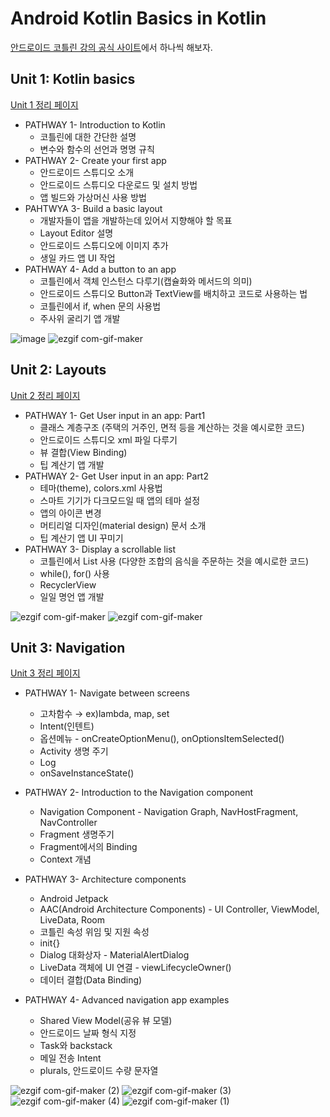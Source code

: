 # Android Kotlin Basics in Kotlin
[안드로이드 코틀린 강의 공식 사이트](https://developer.android.com/courses/android-basics-kotlin/course)에서 하나씩 해보자.

## Unit 1: Kotlin basics
[Unit 1 정리 페이지](https://github.com/OhGyong/Android-Kotlin-Basics-in-Kotlin/tree/master/Unit%201-%20Kotlin%20basics)
- PATHWAY 1- Introduction to Kotlin
    - 코틀린에 대한 간단한 설명
    - 변수와 함수의 선언과 명명 규칙
- PATHWAY 2- Create your first app
    - 안드로이드 스튜디오 소개
    - 안드로이드 스튜디오 다운로드 및 설치 방법
    - 앱 빌드와 가상머신 사용 방법
- PAHTWYA 3- Build a basic layout
    - 개발자들이 앱을 개발하는데 있어서 지향해야 할 목표
    - Layout Editor 설명
    - 안드로이드 스튜디오에 이미지 추가
    - 생일 카드 앱 UI 작업
- PATHWAY 4- Add a button to an app
    - 코틀린에서 객체 인스턴스 다루기(캡슐화와 메서드의 의미)
    - 안드로이드 스튜디오 Button과 TextView를 배치하고 코드로 사용하는 법
    - 코틀린에서 if, when 문의 사용법
    - 주사위 굴리기 앱 개발

![image](https://user-images.githubusercontent.com/52282493/131112294-d580f86d-74e4-4dcd-b1ce-19ae1a755dc7.png)
![ezgif com-gif-maker](https://user-images.githubusercontent.com/52282493/131113966-0fc3491d-e814-445f-b521-67324ecee10a.gif)

## Unit 2: Layouts
[Unit 2 정리 페이지](https://github.com/OhGyong/Android-Kotlin-Basics-in-Kotlin/tree/master/Unit%202-%20Layouts)
- PATHWAY 1- Get User input in an app: Part1
    - 클래스 계층구조 (주택의 거주인, 면적 등을 계산하는 것을 예시로한 코드)
    - 안드로이드 스튜디오 xml 파일 다루기
    - 뷰 결합(View Binding)
    - 팁 계산기 앱 개발
- PATHWAY 2- Get User input in an app: Part2
    - 테마(theme), colors.xml 사용법
    - 스마트 기기가 다크모드일 때 앱의 테마 설정
    - 앱의 아이콘 변경
    - 머티리얼 디자인(material design) 문서 소개
    - 팁 계산기 앱 UI 꾸미기
- PATHWAY 3- Display a scrollable list
    - 코틀린에서 List 사용 (다양한 조합의 음식을 주문하는 것을 예시로한 코드)
    - while(), for() 사용
    - RecyclerView
    - 일일 명언 앱 개발

![ezgif com-gif-maker](https://user-images.githubusercontent.com/52282493/131114885-afbb6739-26a2-4700-a26c-51aea34f0d1c.gif)
![ezgif com-gif-maker](https://user-images.githubusercontent.com/52282493/131115224-525d44dc-7303-4bf6-87b2-89e0a50cc280.gif)

## Unit 3: Navigation
[Unit 3 정리 페이지](https://github.com/OhGyong/Android-Kotlin-Basics-in-Kotlin/tree/master/Unit%203-%20Navigation)
- PATHWAY 1- Navigate between screens
    - 고차함수 → ex)lambda, map, set
    - Intent(인텐트)
    - 옵션메뉴 - onCreateOptionMenu(), onOptionsItemSelected()
    - Activity 생명 주기
    - Log
    - onSaveInstanceState()

- PATHWAY 2- Introduction to the Navigation component
    - Navigation Component - Navigation Graph, NavHostFragment, NavController
    - Fragment 생명주기
    - Fragment에서의 Binding
    - Context 개념

- PATHWAY 3- Architecture components
    - Android Jetpack
    - AAC(Android Architecture Components) - UI Controller, ViewModel, LiveData, Room
    - 코틀린 속성 위임 및 지원 속성
    - init{}
    - Dialog 대화상자 - MaterialAlertDialog
    - LiveData 객체에 UI 연결 - viewLifecycleOwner()
    - 데이터 결합(Data Binding)

- PATHWAY 4- Advanced navigation app examples
    - Shared View Model(공유 뷰 모델)
    - 안드로이드 날짜 형식 지정
    - Task와 backstack
    - 메일 전송 Intent
    - plurals, 안드로이드 수량 문자열



![ezgif com-gif-maker (2)](https://user-images.githubusercontent.com/52282493/135745872-b1aa4305-8735-4c51-b589-375f870601f9.gif)
![ezgif com-gif-maker (3)](https://user-images.githubusercontent.com/52282493/135745985-ab23ce7c-eba3-4031-aa3d-6fdfe9204121.gif)
![ezgif com-gif-maker (4)](https://user-images.githubusercontent.com/52282493/135746062-fb8f581b-fdbb-4bae-8f96-93d06bdab4d9.gif)
![ezgif com-gif-maker (1)](https://user-images.githubusercontent.com/52282493/135745388-4fb3e171-a937-402b-b096-db255be3e055.gif)